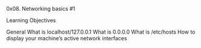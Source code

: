 0x08. Networking basics #1

Learning Objectives

General
What is localhost/127.0.0.1
What is 0.0.0.0
What is /etc/hosts
How to display your machine’s active network interfaces
